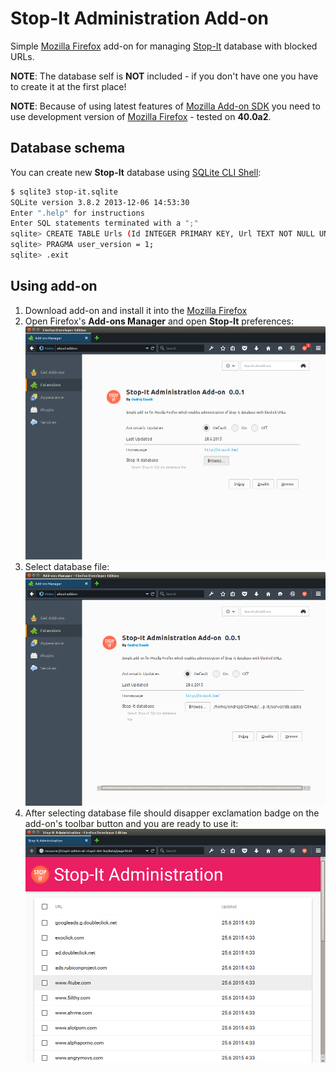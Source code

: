 # Stop-It Administration Add-on

Simple [Mozilla Firefox](https://www.mozilla.org/firefox) add-on for managing [Stop-It](http://stop-it.be/) database with blocked URLs.

__NOTE__: The database self is __NOT__ included - if you don't have one you have to create it at the first place!

__NOTE__: Because of using latest features of [Mozilla Add-on SDK](https://developer.mozilla.org/en-US/Add-ons/SDK) you need to use development version of [Mozilla Firefox](https://www.mozilla.org/firefox/developer/) - tested on __40.0a2__.

## Database schema

You can create new __Stop-It__ database using [SQLite CLI Shell](http://sqlite.org/cli.html):

```bash
$ sqlite3 stop-it.sqlite
SQLite version 3.8.2 2013-12-06 14:53:30
Enter ".help" for instructions
Enter SQL statements terminated with a ";"
sqlite> CREATE TABLE Urls (Id INTEGER PRIMARY KEY, Url TEXT NOT NULL UNIQUE, Updated TEXT NOT NULL);
sqlite> PRAGMA user_version = 1;
sqlite> .exit
```

## Using add-on

1. Download add-on and install it into the [Mozilla Firefox](https://www.mozilla.org/firefox)
2. Open Firefox's __Add-ons Manager__ and open __Stop-It__ preferences: ![](https://github.com/stop-it/firefox-admin-addon/blob/master/doc/using-admin-screen1.png)
3. Select database file: ![](https://github.com/stop-it/firefox-admin-addon/blob/master/doc/using-admin-screen2.png)
4. After selecting database file should disapper exclamation badge on the add-on's toolbar button and you are ready to use it: ![](https://github.com/stop-it/firefox-admin-addon/blob/master/doc/using-admin-screen3.png)
